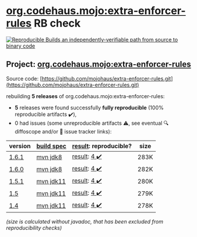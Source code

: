 [org.codehaus.mojo:extra-enforcer-rules](https://central.sonatype.com/artifact/org.codehaus.mojo/extra-enforcer-rules/1.6.1/versions) RB check
=======

[![Reproducible Builds](https://reproducible-builds.org/images/logos/rb.svg) an independently-verifiable path from source to binary code](https://reproducible-builds.org/)

## Project: [org.codehaus.mojo:extra-enforcer-rules](https://central.sonatype.com/artifact/org.codehaus.mojo/extra-enforcer-rules/1.6.1/versions)

Source code: [https://github.com/mojohaus/extra-enforcer-rules.git](https://github.com/mojohaus/extra-enforcer-rules.git)

rebuilding **5 releases** of org.codehaus.mojo:extra-enforcer-rules:
- **5** releases were found successfully **fully reproducible** (100% reproducible artifacts :heavy_check_mark:),
- 0 had issues (some unreproducible artifacts :warning:, see eventual :mag: diffoscope and/or :memo: issue tracker links):

| version | [build spec](/BUILDSPEC.md) | [result](https://reproducible-builds.org/docs/jvm/): reproducible? | size |
| -- | --------- | ------ | -- |
| [1.6.1](https://central.sonatype.com/artifact/org.codehaus.mojo/extra-enforcer-rules/1.6.1/pom) | [mvn jdk8](extra-enforcer-rules-1.6.1.buildspec) | [result](extra-enforcer-rules-1.6.1.buildinfo): [4 :heavy_check_mark: ](extra-enforcer-rules-1.6.1.buildcompare) | 283K |
| [1.6.0](https://central.sonatype.com/artifact/org.codehaus.mojo/extra-enforcer-rules/1.6.0/pom) | [mvn jdk8](extra-enforcer-rules-1.6.0.buildspec) | [result](extra-enforcer-rules-1.6.0.buildinfo): [4 :heavy_check_mark: ](extra-enforcer-rules-1.6.0.buildcompare) | 282K |
| [1.5.1](https://central.sonatype.com/artifact/org.codehaus.mojo/extra-enforcer-rules/1.5.1/pom) | [mvn jdk11](extra-enforcer-rules-1.5.1.buildspec) | [result](extra-enforcer-rules-1.5.1.buildinfo): [4 :heavy_check_mark: ](extra-enforcer-rules-1.5.1.buildcompare) | 280K |
| [1.5](https://central.sonatype.com/artifact/org.codehaus.mojo/extra-enforcer-rules/1.5/pom) | [mvn jdk11](extra-enforcer-rules-1.5.buildspec) | [result](extra-enforcer-rules-1.5.buildinfo): [4 :heavy_check_mark: ](extra-enforcer-rules-1.5.buildcompare) | 279K |
| [1.4](https://central.sonatype.com/artifact/org.codehaus.mojo/extra-enforcer-rules/1.4/pom) | [mvn jdk11](extra-enforcer-rules-1.4.buildspec) | [result](extra-enforcer-rules-1.4.buildinfo): [4 :heavy_check_mark: ](extra-enforcer-rules-1.4.buildcompare) | 278K |

<i>(size is calculated without javadoc, that has been excluded from reproducibility checks)</i>
